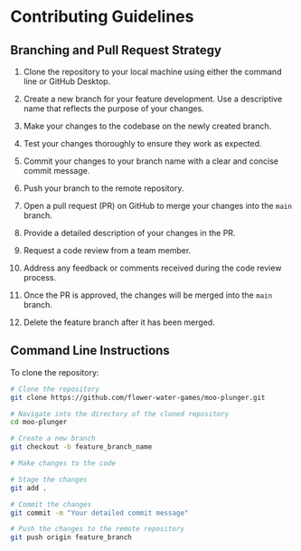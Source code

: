 Contributing Guidelines
=======================

Branching and Pull Request Strategy
-----------------------------------

1. Clone the repository to your local machine using either the command line or GitHub Desktop.

2. Create a new branch for your feature development. Use a descriptive name that reflects the purpose of your changes.

3. Make your changes to the codebase on the newly created branch.

4. Test your changes thoroughly to ensure they work as expected.

5. Commit your changes to your branch name with a clear and concise commit message.

6. Push your branch to the remote repository.

7. Open a pull request (PR) on GitHub to merge your changes into the `main` branch.

8. Provide a detailed description of your changes in the PR.

9. Request a code review from a team member.

10. Address any feedback or comments received during the code review process.

11. Once the PR is approved, the changes will be merged into the `main` branch.

12. Delete the feature branch after it has been merged.

Command Line Instructions
-------------------------

To clone the repository:

```bash
# Clone the repository
git clone https://github.com/flower-water-games/moo-plunger.git

# Navigate into the directory of the cloned repository
cd moo-plunger

# Create a new branch
git checkout -b feature_branch_name

# Make changes to the code

# Stage the changes
git add .

# Commit the changes
git commit -m "Your detailed commit message"

# Push the changes to the remote repository
git push origin feature_branch

